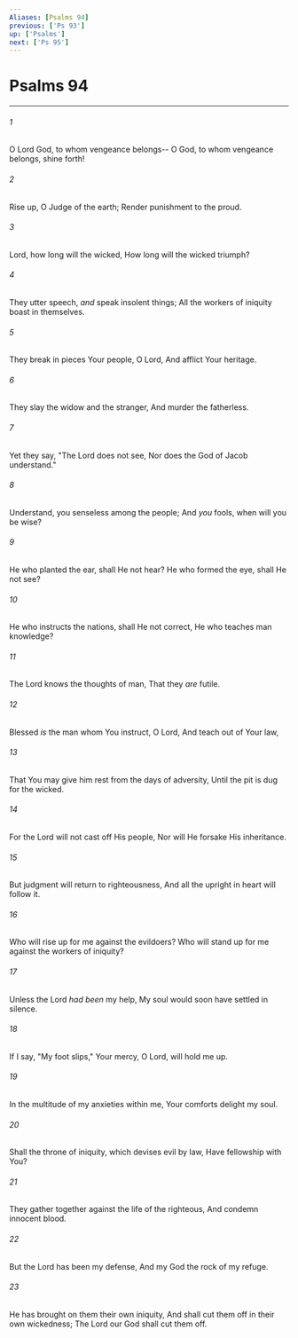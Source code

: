```yaml
---
Aliases: [Psalms 94]
previous: ['Ps 93']
up: ['Psalms']
next: ['Ps 95']
---
```

# Psalms 94

***


###### 1 
O Lord God, to whom vengeance belongs-- O God, to whom vengeance belongs, shine forth! 

###### 2 
Rise up, O Judge of the earth; Render punishment to the proud. 

###### 3 
Lord, how long will the wicked, How long will the wicked triumph? 

###### 4 
They utter speech, _and_ speak insolent things; All the workers of iniquity boast in themselves. 

###### 5 
They break in pieces Your people, O Lord, And afflict Your heritage. 

###### 6 
They slay the widow and the stranger, And murder the fatherless. 

###### 7 
Yet they say, "The Lord does not see, Nor does the God of Jacob understand." 

###### 8 
Understand, you senseless among the people; And _you_ fools, when will you be wise? 

###### 9 
He who planted the ear, shall He not hear? He who formed the eye, shall He not see? 

###### 10 
He who instructs the nations, shall He not correct, He who teaches man knowledge? 

###### 11 
The Lord knows the thoughts of man, That they _are_ futile. 

###### 12 
Blessed _is_ the man whom You instruct, O Lord, And teach out of Your law, 

###### 13 
That You may give him rest from the days of adversity, Until the pit is dug for the wicked. 

###### 14 
For the Lord will not cast off His people, Nor will He forsake His inheritance. 

###### 15 
But judgment will return to righteousness, And all the upright in heart will follow it. 

###### 16 
Who will rise up for me against the evildoers? Who will stand up for me against the workers of iniquity? 

###### 17 
Unless the Lord _had been_ my help, My soul would soon have settled in silence. 

###### 18 
If I say, "My foot slips," Your mercy, O Lord, will hold me up. 

###### 19 
In the multitude of my anxieties within me, Your comforts delight my soul. 

###### 20 
Shall the throne of iniquity, which devises evil by law, Have fellowship with You? 

###### 21 
They gather together against the life of the righteous, And condemn innocent blood. 

###### 22 
But the Lord has been my defense, And my God the rock of my refuge. 

###### 23 
He has brought on them their own iniquity, And shall cut them off in their own wickedness; The Lord our God shall cut them off.
